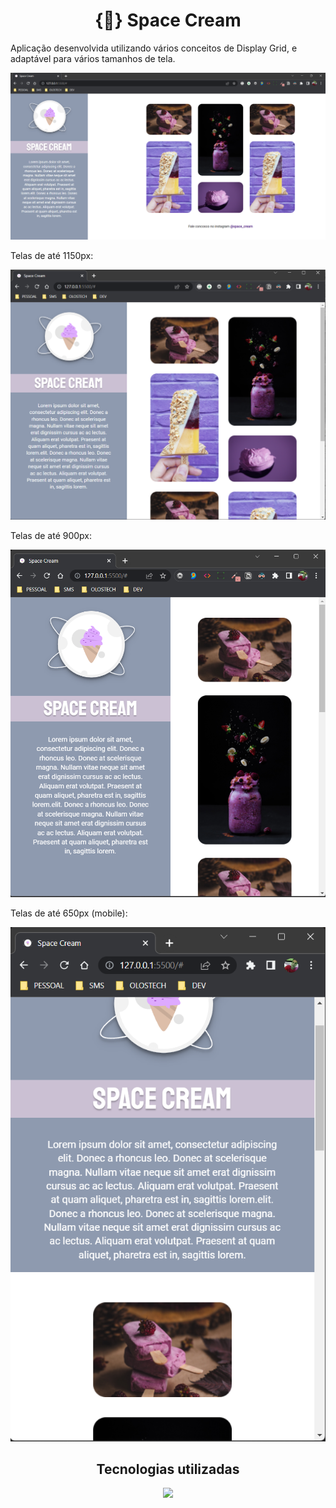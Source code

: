<h1 align="center">{🍦} Space Cream</h1>

<p>Aplicação desenvolvida utilizando vários conceitos de Display Grid, e adaptável para vários tamanhos de tela.</p>

![Imagem do projeto](./see-project/img01.png)

<p>Telas de até 1150px:</p>

![Imagem do projeto](./see-project/img02.png)

<p>Telas de até 900px:</p>

![Imagem do projeto](./see-project/img03.png)

<p>Telas de até 650px (mobile):</p>

![Imagem do projeto](./see-project/img04.png)

<h2 align="center">Tecnologias utilizadas</h2>

<p align="center">
  <a href="https://skillicons.dev">
    <img src="https://skillicons.dev/icons?i=html,css" />
  </a>
</p>